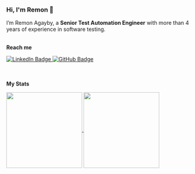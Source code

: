 ### Hi, I'm Remon 👋

I’m Remon Agayby, a **Senior Test Automation Engineer** with more than 4 years of experience in software testing.<br><br>

**Reach me**  

<div>
  <a href="https://www.linkedin.com/in/remonagayby/">
    <img src="https://img.shields.io/badge/LinkedIn-0077B5?style=for-the-badge&logo=linkedin&logoColor=white" alt="LinkedIn Badge"/>
  </a>
  <a href="[your-youtube-URL](https://github.com/remonagayby)">
    <img src="https://img.shields.io/badge/GitHub-100000?style=for-the-badge&logo=github&logoColor=white" alt="GitHub Badge"/>
  </a>
</div>  <br><br>

**My Stats**

<a href="https://github.com/remonagayby/github-readme-stats">
  <img height=200 align="center" src="https://github-readme-stats.vercel.app/api?username=remonagayby" />
</a>
<a href="https://github.com/remonagayby/convoychat">
  <img height=200 align="center" src="https://github-readme-stats.vercel.app/api/top-langs?username=remonagayby&layout=compact&langs_count=8&card_width=320" />
</a>

<!--
**remonagayby/remonagayby** is a ✨ _special_ ✨ repository because its `README.md` (this file) appears on your GitHub profile.

Here are some ideas to get you started:

- 🔭 I’m currently working on ...
- 🌱 I’m currently learning ...
- 👯 I’m looking to collaborate on ...
- 🤔 I’m looking for help with ...
- 💬 Ask me about ...
- 📫 How to reach me: ...
- 😄 Pronouns: ...
- ⚡ Fun fact: ...
-->
